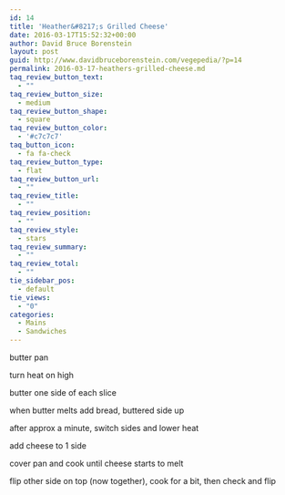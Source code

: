```yaml
---
id: 14
title: 'Heather&#8217;s Grilled Cheese'
date: 2016-03-17T15:52:32+00:00
author: David Bruce Borenstein
layout: post
guid: http://www.davidbruceborenstein.com/vegepedia/?p=14
permalink: 2016-03-17-heathers-grilled-cheese.md
taq_review_button_text:
  - ""
taq_review_button_size:
  - medium
taq_review_button_shape:
  - square
taq_review_button_color:
  - '#c7c7c7'
taq_button_icon:
  - fa fa-check
taq_review_button_type:
  - flat
taq_review_button_url:
  - ""
taq_review_title:
  - ""
taq_review_position:
  - ""
taq_review_style:
  - stars
taq_review_summary:
  - ""
taq_review_total:
  - ""
tie_sidebar_pos:
  - default
tie_views:
  - "0"
categories:
  - Mains
  - Sandwiches
---
```

butter pan
  
turn heat on high
  
butter one side of each slice
  
when butter melts add bread, buttered side up

after approx a minute, switch sides and lower heat
  
add cheese to 1 side
  
cover pan and cook until cheese starts to melt
  
flip other side on top (now together), cook for a bit, then check and flip